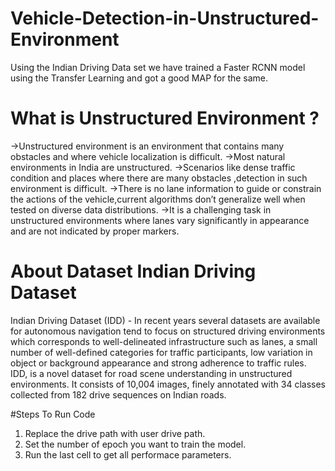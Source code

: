 # Vehicle-Detection-in-Unstructured-Environment

Using the Indian Driving Data set we have trained a Faster RCNN model using the Transfer Learning and got a good MAP for the same.
# What is Unstructured Environment ?

->Unstructured environment is an environment that contains many obstacles and where vehicle localization is difficult. 
->Most natural environments in India are unstructured.
->Scenarios like dense traffic condition and places where there are many obstacles ,detection in such environment is difficult.
->There is no lane information to guide or constrain the actions of the vehicle,current algorithms don’t generalize well when tested on diverse data distributions.
 ->It is a challenging task in unstructured environments where lanes vary significantly in appearance and are not indicated by proper markers.

# About Dataset Indian Driving Dataset 
Indian Driving Dataset (IDD) - 
 In recent years several datasets are available for autonomous navigation tend to focus on structured driving environments which corresponds to well-delineated infrastructure such as lanes, a small number of well-defined categories for traffic participants, low variation in object or background appearance and strong adherence to traffic rules.
IDD, is a novel dataset for road scene understanding in unstructured environments. 
It consists of 10,004 images, finely annotated with 34 classes collected from 182 drive sequences on Indian roads.

#Steps To Run Code
1) Replace the drive path with user drive path.
2) Set the number of epoch you want to train the model.
3) Run the last cell to get all performace parameters.
